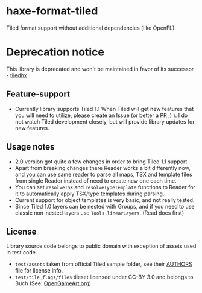# haxe-format-tiled
Tiled format support without additional dependencies (like OpenFL).

# Deprecation notice
This library is deprecated and won't be maintained in favor of its successor - [tiledhx](https://github.com/Yanrishatum/tiledhx)

## Feature-support
* Currently library supports Tiled 1.1
When Tiled will get new features that you will need to utilize, please create an Issue (or better a PR ;) ). I do not watch Tiled development closely, but will provide library updates for new features.

## Usage notes
* 2.0 version got quite a few changes in order to bring Tiled 1.1 support.  
* Apart from breaking changes there Reader works a bit differently now, and you can use same reader to parse all maps, TSX and template files from single Reader instead of need to create new one each time.  
* You can set `resolveTSX` and `resolveTypeTemplate` functions to Reader for it to automatically apply TSX/type templates during parsing.
* Current support for object templates is very basic, and not really tested.
* Since Tiled 1.0 layers can be nested with Groups, and if you need to use classic non-nested layers use `Tools.linearLayers`. (Read docs first)

## License
Library source code belongs to public domain with exception of assets used in test code.
* `test/assets` taken from official Tiled sample folder, see their [AUTHORS](https://github.com/bjorn/tiled/blob/master/AUTHORS#L264-L273) file for license info.
* `test/tile_flags/files` tileset licensed under CC-BY 3.0 and belongs to Buch (See: [OpenGameArt.org](https://opengameart.org/content/outdoor-tiles-again))
